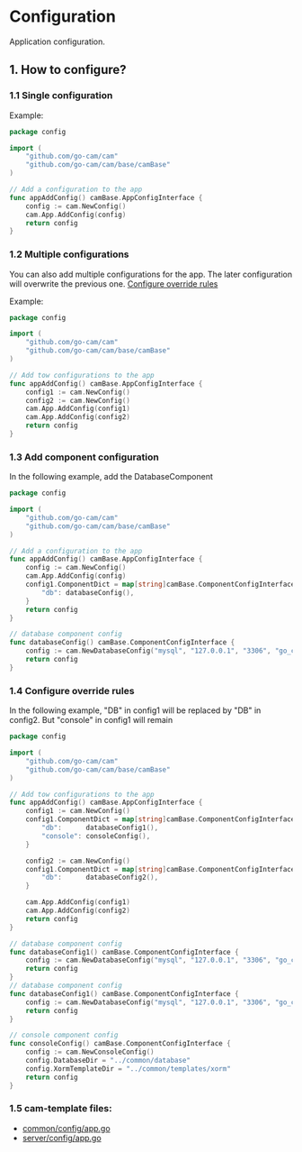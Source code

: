 # Configuration

Application configuration. 

## 1. How to configure?

### 1.1 Single configuration
Example:
```go
package config

import (
    "github.com/go-cam/cam"
    "github.com/go-cam/cam/base/camBase"
)

// Add a configuration to the app
func appAddConfig() camBase.AppConfigInterface {
    config := cam.NewConfig()
    cam.App.AddConfig(config)
    return config
}
```

### 1.2 Multiple configurations
You can also add multiple configurations for the app. The later configuration will overwrite the previous one. 
[Configure override rules](#1.4)

Example:

```go
package config

import (
    "github.com/go-cam/cam"
    "github.com/go-cam/cam/base/camBase"
)

// Add tow configurations to the app
func appAddConfig() camBase.AppConfigInterface {
    config1 := cam.NewConfig()
    config2 := cam.NewConfig()
    cam.App.AddConfig(config1)
    cam.App.AddConfig(config2)
    return config
}
```

### 1.3 Add component configuration

In the following example, add the DatabaseComponent

```go
package config

import (
    "github.com/go-cam/cam"
    "github.com/go-cam/cam/base/camBase"
)

// Add a configuration to the app
func appAddConfig() camBase.AppConfigInterface {
    config := cam.NewConfig()
    cam.App.AddConfig(config)
    config1.ComponentDict = map[string]camBase.ComponentConfigInterface{
        "db": databaseConfig(),
    }
    return config
}

// database component config
func databaseConfig() camBase.ComponentConfigInterface {
    config := cam.NewDatabaseConfig("mysql", "127.0.0.1", "3306", "go_cam", "root", "root1")
    return config
}
```

### <span id="1.4">1.4 Configure override rules </span>

In the following example, "DB" in config1 will be replaced by "DB" in config2. But "console" in config1 will remain

```go
package config

import (
    "github.com/go-cam/cam"
    "github.com/go-cam/cam/base/camBase"
)

// Add tow configurations to the app
func appAddConfig() camBase.AppConfigInterface {
    config1 := cam.NewConfig()
    config1.ComponentDict = map[string]camBase.ComponentConfigInterface{
        "db":      databaseConfig1(),
        "console": consoleConfig(),
    }

    config2 := cam.NewConfig()
    config1.ComponentDict = map[string]camBase.ComponentConfigInterface{
        "db":      databaseConfig2(),
    }

    cam.App.AddConfig(config1)
    cam.App.AddConfig(config2)
    return config
}

// database component config
func databaseConfig1() camBase.ComponentConfigInterface {
    config := cam.NewDatabaseConfig("mysql", "127.0.0.1", "3306", "go_cam", "root", "root1")
    return config
}
// database component config
func databaseConfig1() camBase.ComponentConfigInterface {
    config := cam.NewDatabaseConfig("mysql", "127.0.0.1", "3306", "go_cam", "root", "root2")
    return config
}

// console component config
func consoleConfig() camBase.ComponentConfigInterface {
    config := cam.NewConsoleConfig()
    config.DatabaseDir = "../common/database"
    config.XormTemplateDir = "../common/templates/xorm"
    return config
}
```

### 1.5 cam-template files:

- [common/config/app.go](https://github.com/go-cam/cam-template/blob/master/common/config/app.go)
- [server/config/app.go](https://github.com/go-cam/cam-template/blob/master/server/config/app.go)

